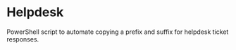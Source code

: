 # Helpdesk
PowerShell script to automate copying a prefix and suffix for helpdesk ticket responses.
